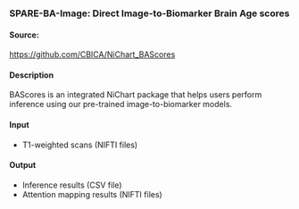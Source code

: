 ### SPARE-BA-Image: Direct Image-to-Biomarker Brain Age scores

#### Source:

https://github.com/CBICA/NiChart_BAScores

#### Description

BAScores is an integrated NiChart package that helps users perform inference using our pre-trained image-to-biomarker models.

#### Input

- T1-weighted scans (NIFTI files)

#### Output

- Inference results (CSV file)
- Attention mapping results (NIFTI files)
